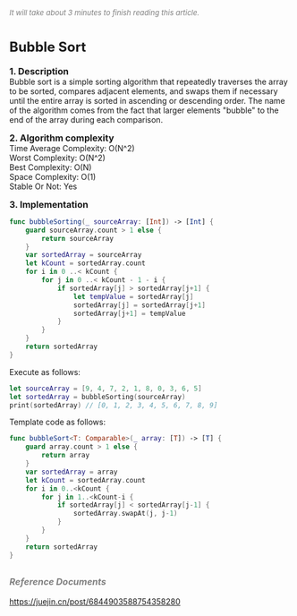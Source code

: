 
<font color=gray size=2>*It will take about 3 minutes to finish reading this article.*</font>

# **<font size=5>Bubble Sort</font>**
 
<strong><font size=3>1. Description</font></strong>  
Bubble sort is a simple sorting algorithm that repeatedly traverses the array to be sorted, compares adjacent elements, and swaps them if necessary until the entire array is sorted in ascending or descending order. The name of the algorithm comes from the fact that larger elements "bubble" to the end of the array during each comparison.

<strong><font size=3>2. Algorithm complexity</font> </strong>  
Time Average Complexity: O(N^2)   
Worst Complexity: O(N^2)   
Best Complexity: O(N)   
Space Complexity: O(1)   
Stable Or Not: Yes 
 

<strong><font size=3 >3. Implementation</font> </strong>  
```Swift 
func bubbleSorting(_ sourceArray: [Int]) -> [Int] {
    guard sourceArray.count > 1 else {
        return sourceArray
    }
    var sortedArray = sourceArray
    let kCount = sortedArray.count
    for i in 0 ..< kCount {
        for j in 0 ..< kCount - 1 - i {
            if sortedArray[j] > sortedArray[j+1] {
                let tempValue = sortedArray[j]
                sortedArray[j] = sortedArray[j+1]
                sortedArray[j+1] = tempValue
            }
        }
    }
    return sortedArray
}
```
Execute as follows:
```Swift 
let sourceArray = [9, 4, 7, 2, 1, 8, 0, 3, 6, 5]
let sortedArray = bubbleSorting(sourceArray)
print(sortedArray) // [0, 1, 2, 3, 4, 5, 6, 7, 8, 9]
```

Template code as follows:   
```Swift 
func bubbleSort<T: Comparable>(_ array: [T]) -> [T] {
    guard array.count > 1 else {
        return array
    }
    var sortedArray = array
    let kCount = sortedArray.count
    for i in 0..<kCount {
        for j in 1..<kCount-i {
            if sortedArray[j] < sortedArray[j-1] {
                sortedArray.swapAt(j, j-1)
            }
        }
    }
    return sortedArray
}

```

## **<font color=gray size=3 >*Reference Documents*</font>**
<https://juejin.cn/post/6844903588754358280>  

